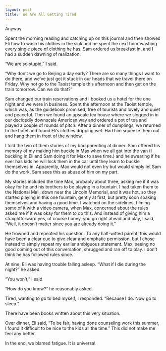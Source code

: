 ```yaml
---
layout: post
title:  We Are All Getting Tired
---
```

Anyway.

Spent the morning reading and catching up on this journal and then showed Eli how to wash his clothes in the sink and he spent the next hour washing every single piece of clothing he has. Sam ordered us breakfast in, and I had a sudden dawning of realization. 

“We are so stupid,” I said.

“Why don’t we go to Beijing a day early? There are so many things I want to do there, and we’ve just got it stuck in our heads that we travel there on Friday. Why not go to the Taoist temple this afternoon and then get on the train tomorrow. Can we do that?”

Sam changed our train reservations and I booked us a hotel for the one night and we were in business. Spent the afternoon at the Taoist temple, which was, as the guidebook promised, free of tourists and lovely and quiet and peaceful. Then we found an upscale tea house where we slogged in in our decidedly downscale American way and ordered a pot of tea and played a couple of rounds of pitch. After a dinner of dumplings, we returned to the hotel and found Eli’s clothes dripping wet. Had him squeeze them out and hang them in front of the window.

I told the two of them stories of my bad parenting at dinner. Sam offered his memory of my making him buckle in Max when we all got into the van (I buckling in Eli and Sam doing it for Max to save time.) and he swearing if he ever has kids he will lock them in the car until they learn to buckle themselves in. Apparently, Max would not even try but would simply let Sam do the work. Sam sees this as abuse of him on my part.

My stories included the time Max, probably about three, asking me if it was okay for he and his brothers to be playing in a fountain. I had taken them to the National Mall, down near the Lincoln Memorial, and it was hot, so they started playing in this one fountain, gently at first, but pretty soon soaking themselves and having a good time. I watched on the sidelines, filming some of it with a video camera, when Max, concerned about the rules asked me if it was okay for them to do this. And instead of giving him a straightforward yes, of course honey, you go right ahead and play, I said, “Well, it doesn’t matter since you are already doing it.”

He frowned and repeated his question. To any half-witted parent, this would have been a clear cue to give clear and emphatic permission, but I chose instead to simply repeat my earlier ambiguous statement. Max, seeing no good coming out of this conversation, shrugged and ran off to play. I don’t think he has followed rules since.

At nine, Eli was having trouble falling asleep. “What if I die during the night?” he asked.

“You won’t,” I said.

“How do you know?” he reasonably asked.

Tired, wanting to go to bed myself, I responded. “Because I do. Now go to sleep.”

There have been books written about this very situation.

Over dinner, Eli said, “To be fair, having done counseling work this summer, I found it difficult to be nice to the kids all the time.” This did not make me feel any better.

In the end, we blamed fatigue. It is universal.
